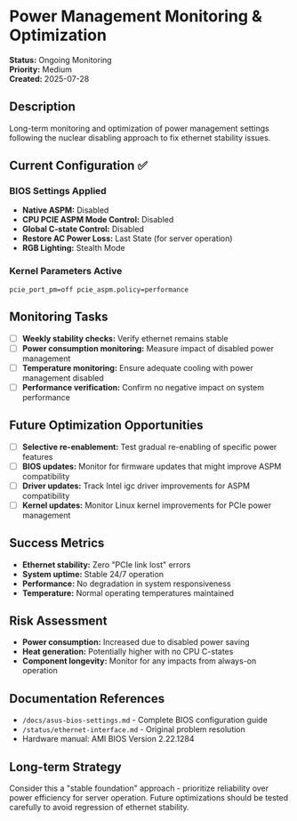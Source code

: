 # Power Management Monitoring & Optimization

**Status:** Ongoing Monitoring  
**Priority:** Medium  
**Created:** 2025-07-28  

## Description
Long-term monitoring and optimization of power management settings following the nuclear disabling approach to fix ethernet stability issues.

## Current Configuration ✅
### BIOS Settings Applied
- **Native ASPM:** Disabled
- **CPU PCIE ASPM Mode Control:** Disabled  
- **Global C-state Control:** Disabled
- **Restore AC Power Loss:** Last State (for server operation)
- **RGB Lighting:** Stealth Mode

### Kernel Parameters Active
```
pcie_port_pm=off pcie_aspm.policy=performance
```

## Monitoring Tasks
- [ ] **Weekly stability checks:** Verify ethernet remains stable
- [ ] **Power consumption monitoring:** Measure impact of disabled power management
- [ ] **Temperature monitoring:** Ensure adequate cooling with power management disabled
- [ ] **Performance verification:** Confirm no negative impact on system performance

## Future Optimization Opportunities
- [ ] **Selective re-enablement:** Test gradual re-enabling of specific power features
- [ ] **BIOS updates:** Monitor for firmware updates that might improve ASPM compatibility
- [ ] **Driver updates:** Track Intel igc driver improvements for ASPM compatibility
- [ ] **Kernel updates:** Monitor Linux kernel improvements for PCIe power management

## Success Metrics
- **Ethernet stability:** Zero "PCIe link lost" errors
- **System uptime:** Stable 24/7 operation
- **Performance:** No degradation in system responsiveness
- **Temperature:** Normal operating temperatures maintained

## Risk Assessment
- **Power consumption:** Increased due to disabled power saving
- **Heat generation:** Potentially higher with no CPU C-states
- **Component longevity:** Monitor for any impacts from always-on operation

## Documentation References
- `/docs/asus-bios-settings.md` - Complete BIOS configuration guide
- `/status/ethernet-interface.md` - Original problem resolution
- Hardware manual: AMI BIOS Version 2.22.1284

## Long-term Strategy
Consider this a "stable foundation" approach - prioritize reliability over power efficiency for server operation. Future optimizations should be tested carefully to avoid regression of ethernet stability.
